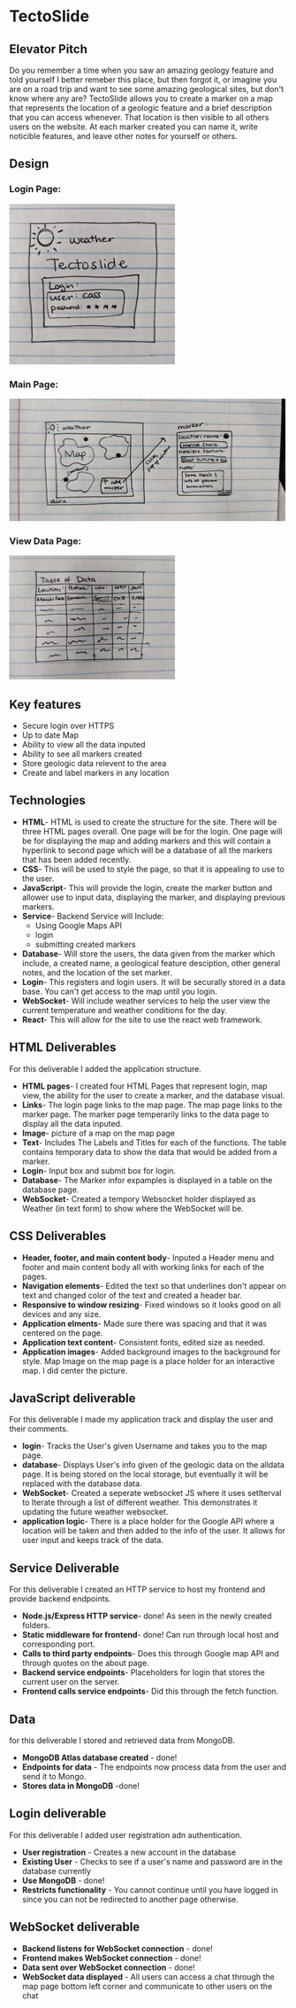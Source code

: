 # TectoSlide
## Elevator Pitch
Do you remember a time when you saw an amazing geology feature and told yourself I better remeber this place, but then forgot it, or imagine you are on a road trip and want to see some amazing geological sites, but don't know where any are? TectoSlide allows you to create a marker on a map that represents the location of a geologic feature and a brief description that you can access whenever. That location is then visible to all others users on the website. At each marker created you can name it, write noticible features, and leave other notes for yourself or others. 

## Design
### Login Page:
![Mock](tecto1.jpg)
### Main Page:
![Mock](tecto2.jpg)
### View Data Page:
![Mock](tecto3.jpg)


## Key features
+ Secure login over HTTPS
+ Up to date Map
+ Ability to view all the data inputed
+ Ability to see all markers created
+ Store geologic data relevent to the area
+ Create and label markers in any location

## Technologies
+ **HTML**- HTML is used to create the structure for the site. There will be three HTML pages overall. One page will be for the login. One page will be for displaying the map and adding markers and this will contain a hyperlink to second page which will be a database of all the markers that has been added recently. 
+ **CSS**- This will be used to style the page, so that it is appealing to use to the user.
+ **JavaScript**- This will provide the login, create the marker button and allower use to input data, displaying the marker, and displaying previous markers.
+ **Service**- Backend Service will Include:
  * Using Google Maps API
  * login
  * submitting created markers
+ **Database**- Will store the users, the data given from the marker which include, a created name, a geological feature desciption, other general notes, and the location of the set marker.
+ **Login**- This registers and login users. It will be securally stored in a data base. You can't get access to the map until you login.
+ **WebSocket**- Will include weather services to help the user view the current temperature and weather conditions for the day. 
+ **React**- This will allow for the site to use the react web framework. 

## HTML Deliverables
For this deliverable I added the application structure.
+ **HTML pages**- I created four HTML Pages that represent login, map view, the ability for the user to create a marker, and the database visual.
+ **Links**- The login page links to the map page. The map page links to the marker page. The marker page temperarily links to the data page to display all the data inputed. 
+ **Image**- picture of a map on the map page
+ **Text**- Includes The Labels and Titles for each of the functions. The table contains temporary data to show the data that would be added from a marker. 
+ **Login**- Input box and submit box for login. 
+ **Database**- The Marker infor expamples is displayed in a table on the database page. 
+ **WebSocket**- Created a tempory Websocket holder displayed as Weather (in text form) to show where the WebSocket will be. 

## CSS Deliverables
+ **Header, footer, and main content body**- Inputed a Header menu and footer and main content body all with working links for each of the pages. 
+ **Navigation elements**- Edited the text so that underlines don't appear on text and changed color of the text and created a header bar. 
+ **Responsive to window resizing**- Fixed windows so it looks good on all devices and any size.
+ **Application elments**- Made sure there was spacing and that it was centered on the page. 
+ **Application text content**- Consistent fonts, edited size as needed. 
+ **Application images**- Added background images to the background for style. Map Image on the map page is a place holder for an interactive map. I did center the picture. 

## JavaScript deliverable
For this deliverable I made my application track and display the user and their comments. 
+ **login**- Tracks the User's given Username and takes you to the map page.
+ **database**- Displays User's info given of the geologic data on the alldata page. It is being stored on the local storage, but eventually it will be replaced with the database data.
+ **WebSocket**- Created a seperate websocket JS where it uses setIterval to Iterate through a list of different weather. This demonstrates it updating the future weather websocket.
+ **application logic**- There is a place holder for the Google API where a location will be taken and then added to the info of the user. It allows for user input and keeps track of the data. 

## Service Deliverable
For this deliverable I created an HTTP service to host my frontend and provide backend endpoints. 
+ **Node.js/Express HTTP service**- done! As seen in the newly created folders.
+ **Static middleware for frontend**- done! Can run through local host and corresponding port.
+ **Calls to third party endpoints**- Does this through Google map API and through quotes on the about page.
+ **Backend service endpoints**- Placeholders for login that stores the current user on the server.
+ **Frontend calls service endpoints**- Did this through the fetch function. 

## Data
for this deliverable I stored and retrieved data from MongoDB.
+ **MongoDB Atlas database created** - done!
+ **Endpoints for data** - The endpoints now process data from the user and send it to Mongo.
+ **Stores data in MongoDB** -done!

## Login deliverable
For this deliverable I added user registration adn authentication.
+ **User registration** - Creates a new account in the database
+ **Existing User** - Checks to see if a user's name and password are in the database currently
+ **Use MongoDB** - done!
+ **Restricts functionality** - You cannot continue until you have logged in since you can not be redirected to another page otherwise. 

## WebSocket deliverable
+ **Backend listens for WebSocket connection** - done!
+ **Frontend makes WebSocket connection** - done!
+ **Data sent over WebSocket connection** - done!
+ **WebSocket data displayed** - All users can access a chat through the map page bottom left corner and communicate to other users on the chat 